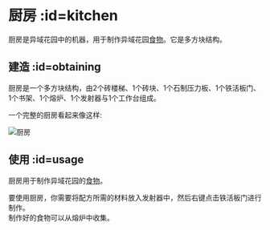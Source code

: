 # 厨房 :id=kitchen

厨房是异域花园中的机器，用于制作异域花园[食物](./Food)。它是多方块结构。

## 建造 :id=obtaining

厨房是一个多方块结构，由2个砖楼梯、1个砖块、1个石制压力板、1个铁活板门、1个书架、1个熔炉、1个发射器与1个工作台组成。

一个完整的厨房看起来像这样:

![厨房](https://gzassets.cn/minecraft/plugin/slimefun/wiki/addons/images/exotic-garden/kitchen.png ':size=50%')

## 使用 :id=usage

厨房用于制作异域花园的[食物](./Food)。

要使用厨房，你需要将配方所需的材料放入发射器中，然后右键点击铁活板门进行制作。  
制作好的食物可以从熔炉中收集。
